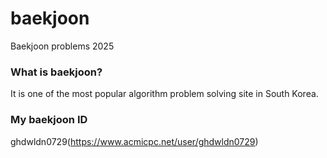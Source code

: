 # baekjoon
Baekjoon problems 2025

### What is baekjoon?
It is one of the most popular algorithm problem solving site in South Korea.

### My baekjoon ID
ghdwldn0729(https://www.acmicpc.net/user/ghdwldn0729)
